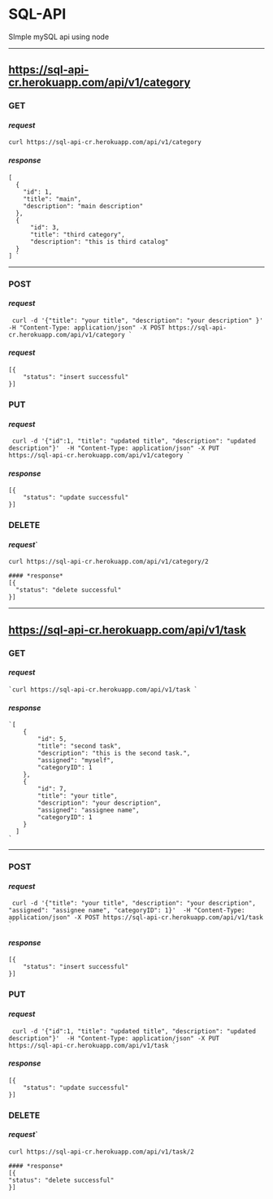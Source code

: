 # SQL-API
SImple mySQL api using node


---
##   https://sql-api-cr.herokuapp.com/api/v1/category
###    GET
#### *request*
  `curl https://sql-api-cr.herokuapp.com/api/v1/category `

  #### *response*
    [
      {
        "id": 1,
        "title": "main",
        "description": "main description"
      },
      {
          "id": 3,
          "title": "third category",
          "description": "this is third catalog"
      }
    ] `
---
### POST
  #### *request*
     curl -d '{"title": "your title", "description": "your description" }'  -H "Content-Type: application/json" -X POST https://sql-api-cr.herokuapp.com/api/v1/category `
   
#### *request*
    [{
        "status": "insert successful"
    }]
    
### PUT
  #### *request*

     curl -d '{"id":1, "title": "updated title", "description": "updated description"}'  -H "Content-Type: application/json" -X PUT https://sql-api-cr.herokuapp.com/api/v1/category `
   
  #### *response*
    [{
        "status": "update successful"
    }]
    

### DELETE
  #### *request*`
  `curl https://sql-api-cr.herokuapp.com/api/v1/category/2`

    #### *response*
    [{
      "status": "delete successful"
    }]

---
##    https://sql-api-cr.herokuapp.com/api/v1/task
###    GET
  #### *request*
    `curl https://sql-api-cr.herokuapp.com/api/v1/task `
  #### *response*

    `[
        {
            "id": 5,
            "title": "second task",
            "description": "this is the second task.",
            "assigned": "myself",
            "categoryID": 1
        },
        {
            "id": 7,
            "title": "your title",
            "description": "your description",
            "assigned": "assignee name",
            "categoryID": 1
        }
      ]
    `

---
### POST
  #### *request*
     curl -d '{"title": "your title", "description": "your description", "assigned": "assignee name", "categoryID": 1}'  -H "Content-Type: application/json" -X POST https://sql-api-cr.herokuapp.com/api/v1/task `
   
   #### *response*
    [{
        "status": "insert successful"
    }]
    
### PUT
  #### *request*
     curl -d '{"id":1, "title": "updated title", "description": "updated description"}'  -H "Content-Type: application/json" -X PUT https://sql-api-cr.herokuapp.com/api/v1/task `
   
   #### *response*
    [{
        "status": "update successful"
    }]
    
### DELETE
  #### *request*`
  `curl https://sql-api-cr.herokuapp.com/api/v1/task/2`

    #### *response*
    [{
    "status": "delete successful"
    }]